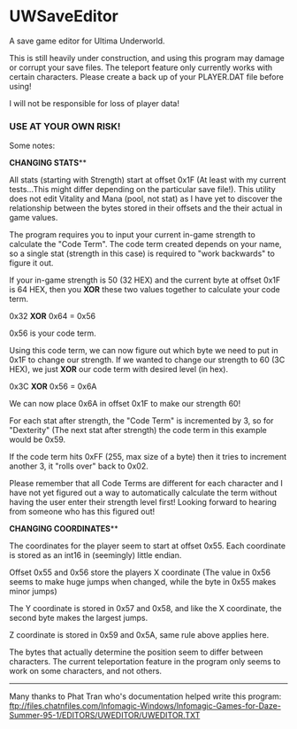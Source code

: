 # UWSaveEditor
A save game editor for Ultima Underworld.

This is still heavily under construction, and using this program may damage or corrupt your save files. The teleport feature only currently works with certain characters. Please create a back up of your PLAYER.DAT file before using!


I will not be responsible for loss of player data! <strong><h3>USE AT YOUR OWN RISK!</h3></strong>


Some notes:

******************CHANGING STATS********************

All stats (starting with Strength) start at offset 0x1F (At least with my current tests...This might differ depending on the particular save file!). This utility does not edit Vitality and Mana (pool, not stat) as I have yet to discover the relationship between the bytes stored in their offsets and the their actual in game values.

The program requires you to input your current in-game strength to calculate the "Code Term". The code term created depends on your name, so a single stat (strength in this case) is required to "work backwards" to figure it out. 

If your in-game strength is 50 (32 HEX) and the current byte at offset 0x1F is 64 HEX, then you <strong>XOR</strong> these two values together to calculate your code term.

0x32 <strong>XOR</strong> 0x64  = 0x56

0x56 is your code term. 

Using this code term, we can now figure out which byte we need to put in 0x1F to change our strength. If we wanted to change our strength to 60 (3C HEX), we just <strong>XOR</strong> our code term with desired level (in hex).

0x3C <strong>XOR</strong> 0x56 = 0x6A

We can now place 0x6A in offset 0x1F to make our strength 60!

For each stat after strength, the "Code Term" is incremented by 3, so for "Dexterity" (The next stat after strength) the code term in this example would be 0x59.

If the code term hits 0xFF (255, max size of a byte) then it tries to increment another 3, it "rolls over" back to 0x02.

Please remember that all Code Terms are different for each character and I have not yet figured out a way to automatically calculate the term without having the user enter their strength level first! Looking forward to hearing from someone who has this figured out!


******************CHANGING COORDINATES********************

The coordinates for the player seem to start at offset 0x55. Each coordinate is stored as an int16 in (seemingly) little endian.

Offset 0x55 and 0x56 store the players X coordinate (The value in 0x56 seems to make huge jumps when changed, while the byte in 0x55 makes minor jumps)

The Y coordinate is stored in 0x57 and 0x58, and like the X coordinate, the second byte makes the largest jumps.

Z coordinate is stored in 0x59 and 0x5A, same rule above applies here.


The bytes that actually determine the position seem to differ between characters. The current teleportation feature in the program only seems to work on some characters, and not others.

***********************************************************


Many thanks to Phat Tran who's documentation helped write this program:
ftp://files.chatnfiles.com/Infomagic-Windows/Infomagic-Games-for-Daze-Summer-95-1/EDITORS/UWEDITOR/UWEDITOR.TXT

